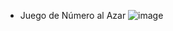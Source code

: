 * Juego de Número al Azar
![image](https://github.com/GianeCR/Juego_Secreto/assets/125288026/8e06eceb-8b4e-4633-b162-a3c60605a489)
